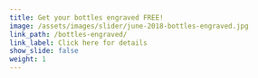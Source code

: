 ```yaml
---
title: Get your bottles engraved FREE!
image: /assets/images/slider/june-2018-bottles-engraved.jpg
link_path: /bottles-engraved/
link_label: Click here for details
show_slide: false
weight: 1
---
```


